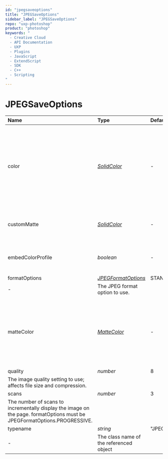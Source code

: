 ```yaml
---
id: "jpegsaveoptions"
title: "JPEGSaveOptions"
sidebar_label: "JPEGSaveOptions"
repo: "uxp-photoshop"
product: "photoshop"
keywords: "
  - Creative Cloud
  - API Documentation
  - UXP
  - Plugins
  - JavaScript
  - ExtendScript
  - SDK
  - C++
  - Scripting
"
---
```


# JPEGSaveOptions

| Name | Type | Default | Range | Description |
| :------ | :------ | :------ | :------ | :------ |
| color | [*SolidColor*](/ps_reference/classes/solidcolor/) | - | - | A custom color to use to fill anti-aliased edges adjacent to transparent areas of the image. Mutually exclusive with &#x27;matteColor&#x27;. |
| customMatte | [*SolidColor*](/ps_reference/classes/solidcolor/) | - | - | Custom matting color; overrides matteColor |
| embedColorProfile | *boolean* | - | - | False to skip embedding the color profile in the document |
| formatOptions | [*JPEGFormatOptions*](/ps_reference/modules/constants/#jpegformatoptions) | STANDARDBASELINE
 | - | The JPEG format option to use. |
| matteColor | [*MatteColor*](/ps_reference/modules/constants/#mattecolor) | - | - | The color to use to fill anti-aliased edges adjacent to transparent areas of the image. Mutually exclusive with &#x27;color&#x27;. |
| quality | *number* | 8 | 0...12
 | The image quality setting to use; affects file size and compression. |
| scans | *number* | 3 | 3...5
 | The number of scans to incrementally display the image on the page. formatOptions must be JPEGFormatOptions.PROGRESSIVE. |
| typename | *string* | &quot;JPEGSaveOptions&quot;
 | - | The class name of the referenced object |
